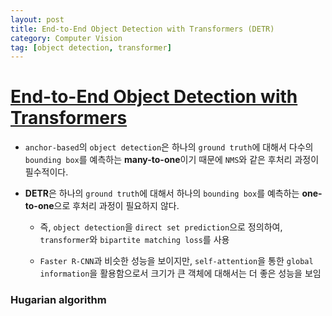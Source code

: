 ```yaml
---
layout: post
title: End-to-End Object Detection with Transformers (DETR)
category: Computer Vision
tag: [object detection, transformer]
---
```


# [End-to-End Object Detection with Transformers](https://arxiv.org/abs/2005.12872)

- `anchor-based`의 `object detection`은 하나의 `ground truth`에 대해서 다수의 `bounding box`를 예측하는 **many-to-one**이기 때문에 `NMS`와 같은 후처리 과정이 필수적이다. 

- **DETR**은 하나의 `ground truth`에 대해서 하나의 `bounding box`를 예측하는 **one-to-one**으로 후처리 과정이 필요하지 않다. 

    - 즉, `object detection`을 `direct set prediction`으로 정의하여, `transformer`와 `bipartite matching loss`를 사용

    - `Faster R-CNN`과 비슷한 성능을 보이지만, `self-attention`을 통한 `global information`을 활용함으로서 크기가 큰 객체에 대해서는 더 좋은 성능을 보임


### Hugarian algorithm

